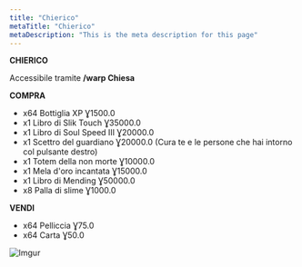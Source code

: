 ```yaml
---
title: "Chierico"
metaTitle: "Chierico"
metaDescription: "This is the meta description for this page"
---
```


**CHIERICO**

Accessibile tramite **/warp Chiesa** 

**COMPRA**

- x64 Bottiglia XP Ɣ1500.0
- x1 Libro di Slik Touch Ɣ35000.0
- x1 Libro di Soul Speed III Ɣ20000.0
- x1 Scettro del guardiano Ɣ20000.0 (Cura te e le persone che hai intorno col pulsante destro)
- x1 Totem della non morte Ɣ10000.0
- x1 Mela d'oro incantata Ɣ15000.0
- x1 Libro di Mending Ɣ50000.0
- x8 Palla di slime Ɣ1000.0

**VENDI**
- x64 Pelliccia Ɣ75.0
- x64 Carta Ɣ50.0

![Imgur](https://imgur.com/PW1xHhh.png)
